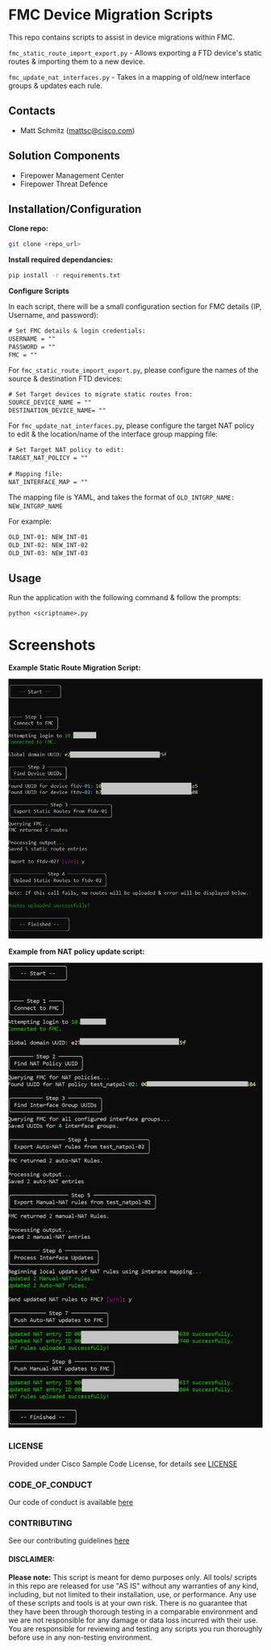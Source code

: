 # FMC Device Migration Scripts

This repo contains scripts to assist in device migrations within FMC.

`fmc_static_route_import_export.py` - Allows exporting a FTD device's static routes & importing them to a new device.

`fmc_update_nat_interfaces.py` - Takes in a mapping of old/new interface groups & updates each rule.

## Contacts
* Matt Schmitz (mattsc@cisco.com)

## Solution Components
* Firepower Management Center
* Firepower Threat Defence

## Installation/Configuration

**Clone repo:**
```bash
git clone <repo_url>
```

**Install required dependancies:**
```bash
pip install -r requirements.txt
```

**Configure Scripts**

In each script, there will be a small configuration section for FMC details (IP, Username, and password):

```
# Set FMC details & login credentials:
USERNAME = ""
PASSWORD = ""
FMC = ""
```

For `fmc_static_route_import_export.py`, please configure the names of the source & destination FTD devices:

```
# Set Target devices to migrate static routes from:
SOURCE_DEVICE_NAME = ""
DESTINATION_DEVICE_NAME= ""
```


For `fmc_update_nat_interfaces.py`, please configure the target NAT policy to edit & the location/name of the interface group mapping file:
```
# Set Target NAT policy to edit:
TARGET_NAT_POLICY = ""

# Mapping file:
NAT_INTERFACE_MAP = ""
```

The mapping file is YAML, and takes the format of `OLD_INTGRP_NAME: NEW_INTGRP_NAME`

For example:
```
OLD_INT-01: NEW_INT-01
OLD_INT-02: NEW_INT-02
OLD_INT-03: NEW_INT-03
```

## Usage

Run the application with the following command & follow the prompts:

```
python <scriptname>.py
```

# Screenshots

**Example Static Route Migration Script:**

![/IMAGES/static-route.png](/IMAGES/static-route.png)

**Example from NAT policy update script:**

![/IMAGES/nat-updates.png](/IMAGES/nat-updates.png)


### LICENSE

Provided under Cisco Sample Code License, for details see [LICENSE](LICENSE.md)

### CODE_OF_CONDUCT

Our code of conduct is available [here](CODE_OF_CONDUCT.md)

### CONTRIBUTING

See our contributing guidelines [here](CONTRIBUTING.md)

#### DISCLAIMER:
<b>Please note:</b> This script is meant for demo purposes only. All tools/ scripts in this repo are released for use "AS IS" without any warranties of any kind, including, but not limited to their installation, use, or performance. Any use of these scripts and tools is at your own risk. There is no guarantee that they have been through thorough testing in a comparable environment and we are not responsible for any damage or data loss incurred with their use.
You are responsible for reviewing and testing any scripts you run thoroughly before use in any non-testing environment.
